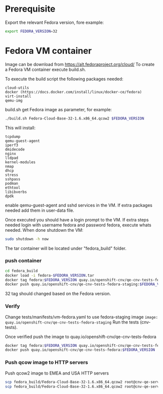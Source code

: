 # Prerequisite
Export the relevant Fedora version, fore example:
```bash
export FEDORA_VERSION=32
```

# Fedora VM container

Image can be download from https://alt.fedoraproject.org/cloud/
To create a Fedora VM container execute build.sh.

To execute the build script the following packages needed:

    cloud-utils
    docker (https://docs.docker.com/install/linux/docker-ce/fedora)
    virt-install
    qemu-img

build.sh get Fedora image as parameter, for example:
```bash
./build.sh Fedora-Cloud-Base-32-1.6.x86_64.qcow2 $FEDORA_VERSION
```

This will install:

    tcpdump
    qemu-guest-agent
    iperf3
    dmidecode
    nginx
    lldpad
    kernel-modules
    nmap
    dhcp
    stress
    sshpass
    podman
    ethtool
    libibverbs
    dpdk

enable qemu-guest-agent and sshd services in the VM.
If extra packages needed add them in user-data file.

Once executed you should have a login prompt to the VM.
If extra steps needed login with username fedora and password fedora, execute whats needed.
When done shutdown the VM:
```bash
sudo shutdown -h now
```

The tar container will be located under "fedora_build" folder.


### push container
```bash
cd fedora_build
docker load -i fedora-$FEDORA_VERSION.tar
docker tag fedora:$FEDORA_VERSION quay.io/openshift-cnv/qe-cnv-tests-fedora-staging:$FEDORA_VERSION
docker push quay.io/openshift-cnv/qe-cnv-tests-fedora-staging:$FEDORA_VERSION
```

32 tag should changed based on the Fedora version.

### Verify
Change tests/manifests/vm-fedora.yaml to use fedora-staging image
`image: quay.io/openshift-cnv/qe-cnv-tests-fedora-staging`
Run the tests (cnv-tests).

Once verified push the image to quay.io/openshift-cnv/qe-cnv-tests-fedora
```bash
docker tag fedora:$FEDORA_VERSION quay.io/openshift-cnv/qe-cnv-tests-fedora:$FEDORA_VERSION
docker push quay.io/openshift-cnv/qe-cnv-tests-fedora:$FEDORA_VERSION
```

### Push qcow image to HTTP servers
Push qcow2 image to EMEA and USA HTTP servers
```bash
scp fedora_build/Fedora-Cloud-Base-32-1.6.x86_64.qcow2 root@cnv-qe-server.scl.lab.tlv.redhat.com:/var/www/files/cnv-tests/fedora-images/
scp fedora_build/Fedora-Cloud-Base-32-1.6.x86_64.qcow2 root@cnv-qe-server.rhevdev.lab.eng.rdu2.redhat.com:/var/www/files/cnv-tests/fedora-images/
```
